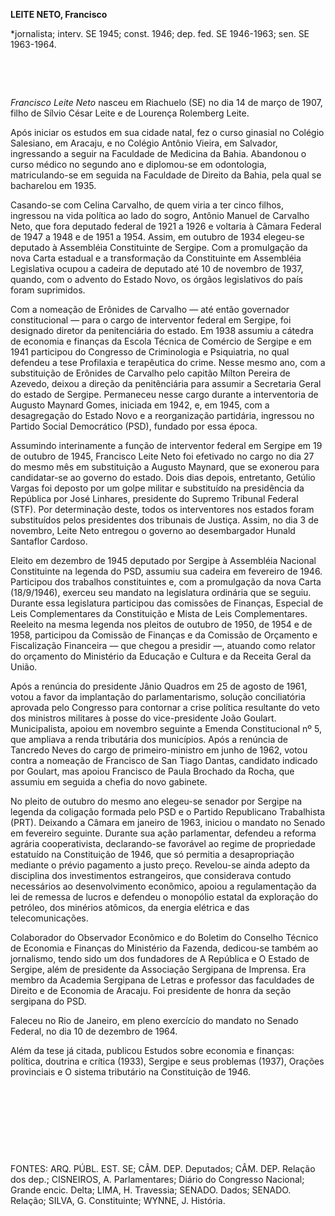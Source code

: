**LEITE NETO, Francisco**

\*jornalista; interv. SE 1945; const. 1946; dep. fed. SE 1946-1963; sen.
SE 1963-1964.

 

 

*Francisco Leite Neto* nasceu em Riachuelo (SE) no dia 14 de março de
1907, filho de Sílvio César Leite e de Lourença Rolemberg Leite.

Após iniciar os estudos em sua cidade natal, fez o curso ginasial no
Colégio Salesiano, em Aracaju, e no Colégio Antônio Vieira, em Salvador,
ingressando a seguir na Faculdade de Medicina da Bahia. Abandonou o
curso médico no segundo ano e diplomou-se em odontologia,
matriculando-se em seguida na Faculdade de Direito da Bahia, pela qual
se bacharelou em 1935.

Casando-se com Celina Carvalho, de quem viria a ter cinco filhos,
ingressou na vida política ao lado do sogro, Antônio Manuel de Carvalho
Neto, que fora deputado federal de 1921 a 1926 e voltaria à Câmara
Federal de 1947 a 1948 e de 1951 a 1954. Assim, em outubro de 1934
elegeu-se deputado à Assembléia Constituinte de Sergipe. Com a
promulgação da nova Carta estadual e a transformação da Constituinte em
Assembléia Legislativa ocupou a cadeira de deputado até 10 de novembro
de 1937, quando, com o advento do Estado Novo, os órgãos legislativos do
país foram suprimidos.

Com a nomeação de Erônides de Carvalho — até então governador
constitucional — para o cargo de interventor federal em Sergipe, foi
designado diretor da penitenciária do estado. Em 1938 assumiu a cátedra
de economia e finanças da Escola Técnica de Comércio de Sergipe e em
1941 participou do Congresso de Criminologia e Psiquiatria, no qual
defendeu a tese Profilaxia e terapêutica do crime. Nesse mesmo ano, com
a substituição de Erônides de Carvalho pelo capitão Mílton Pereira de
Azevedo, deixou a direção da penitênciária para assumir a Secretaria
Geral do estado de Sergipe. Permaneceu nesse cargo durante a
interventoria de Augusto Maynard Gomes, iniciada em 1942, e, em 1945,
com a desagregação do Estado Novo e a reorganização partidária,
ingressou no Partido Social Democrático (PSD), fundado por essa época.

Assumindo interinamente a função de interventor federal em Sergipe em 19
de outubro de 1945, Francisco Leite Neto foi efetivado no cargo no dia
27 do mesmo mês em substituição a Augusto Maynard, que se exonerou para
candidatar-se ao governo do estado. Dois dias depois, entretanto,
Getúlio Vargas foi deposto por um golpe militar e substituído na
presidência da República por José Linhares, presidente do Supremo
Tribunal Federal (STF). Por determinação deste, todos os interventores
nos estados foram substituídos pelos presidentes dos tribunais de
Justiça. Assim, no dia 3 de novembro, Leite Neto entregou o governo ao
desembargador Hunald Santaflor Cardoso.

Eleito em dezembro de 1945 deputado por Sergipe à Assembléia Nacional
Constituinte na legenda do PSD, assumiu sua cadeira em fevereiro de
1946. Participou dos trabalhos constituintes e, com a promulgação da
nova Carta (18/9/1946), exerceu seu mandato na legislatura ordinária que
se seguiu. Durante essa legislatura participou das comissões de
Finanças, Especial de Leis Complementares da Constituição e Mista de
Leis Complementares. Reeleito na mesma legenda nos pleitos de outubro de
1950, de 1954 e de 1958, participou da Comissão de Finanças e da
Comissão de Orçamento e Fiscalização Financeira — que chegou a presidir
—, atuando como relator do orçamento do Ministério da Educação e Cultura
e da Receita Geral da União.

Após a renúncia do presidente Jânio Quadros em 25 de agosto de 1961,
votou a favor da implantação do parlamentarismo, solução conciliatória
aprovada pelo Congresso para contornar a crise política resultante do
veto dos ministros militares à posse do vice-presidente João Goulart.
Municipalista, apoiou em novembro seguinte a Emenda Constitucional nº 5,
que ampliava a renda tributária dos municípios. Após a renúncia de
Tancredo Neves do cargo de primeiro-ministro em junho de 1962, votou
contra a nomeação de Francisco de San Tiago Dantas, candidato indicado
por Goulart, mas apoiou Francisco de Paula Brochado da Rocha, que
assumiu em seguida a chefia do novo gabinete.

No pleito de outubro do mesmo ano elegeu-se senador por Sergipe na
legenda da coligação formada pelo PSD e o Partido Republicano
Trabalhista (PRT). Deixando a Câmara em janeiro de 1963, iniciou o
mandato no Senado em fevereiro seguinte. Durante sua ação parlamentar,
defendeu a reforma agrária cooperativista, declarando-se favorável ao
regime de propriedade estatuído na Constituição de 1946, que só permitia
a desapropriação mediante o prévio pagamento a justo preço. Revelou-se
ainda adepto da disciplina dos investimentos estrangeiros, que
considerava contudo necessários ao desenvolvimento econômico, apoiou a
regulamentação da lei de remessa de lucros e defendeu o monopólio
estatal da exploração do petróleo, dos minérios atômicos, da energia
elétrica e das telecomunicações.

Colaborador do Observador Econômico e do Boletim do Conselho Técnico de
Economia e Finanças do Ministério da Fazenda, dedicou-se também ao
jornalismo, tendo sido um dos fundadores de A República e O Estado de
Sergipe, além de presidente da Associação Sergipana de Imprensa. Era
membro da Academia Sergipana de Letras e professor das faculdades de
Direito e de Economia de Aracaju. Foi presidente de honra da seção
sergipana do PSD.

Faleceu no Rio de Janeiro, em pleno exercício do mandato no Senado
Federal, no dia 10 de dezembro de 1964.

Além da tese já citada, publicou Estudos sobre economia e finanças:
política, doutrina e crítica (1933), Sergipe e seus problemas (1937),
Orações provinciais e O sistema tributário na Constituição de 1946.

 

 

 

 

FONTES: ARQ. PÚBL. EST. SE; CÂM. DEP. Deputados; CÂM. DEP. Relação dos
dep.; CISNEIROS, A. Parlamentares; Diário do Congresso Nacional; Grande
encic. Delta; LIMA, H. Travessia; SENADO. Dados; SENADO. Relação; SILVA,
G. Constituinte; WYNNE, J. História.

 
